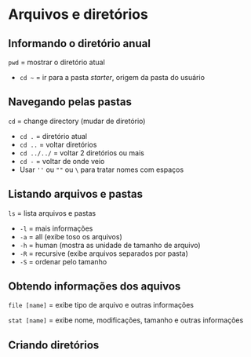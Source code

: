 # Arquivos e diretórios

## Informando o diretório anual
`pwd` = mostrar o diretório atual
* `cd ~` = ir para a pasta _starter_, origem da pasta do usuário


## Navegando pelas pastas
`cd` = change directory (mudar de diretório)
* `cd .` = diretório atual
* `cd ..` = voltar diretórios
* `cd ../../` = voltar 2 diretórios ou mais
* `cd -` = voltar de onde veio 
* Usar `''` ou `""` ou `\` para tratar nomes com espaços


## Listando arquivos e pastas
`ls` = lista arquivos e pastas
* `-l` = mais informações
* `-a` = all (exibe toso os arquivos)
* `-h` = human (mostra as unidade de tamanho de arquivo)
* `-R` = recursive (exibe arquivos separados por pasta)
* `-S` = ordenar pelo tamanho


## Obtendo informações dos aquivos
`file [name]` = exibe tipo de arquivo e outras informações

`stat [name]` = exibe nome, modificações, tamanho e outras informações


## Criando diretórios 